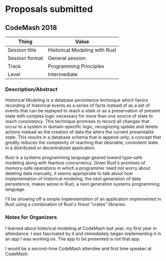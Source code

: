 # Proposals submitted

## CodeMash 2018

|Thing | Value |
|------|-------|
|Session title  |Historical Modeling with Rust
|Session format |General session
|Track|Programming Principles|
|Level|Intermediate|

### Description/Abstract

Historical Modeling is a database persistence technique which favors recording of historical events as a series of facts instead of as a set of events that can be replayed to reach a state or as a preservation of present state with complex logic necessary for more than one source of state to reach consistency. This technique promises to record all changes that occur to a system in domain-specific logic, recognizing update and delete actions instead as the creation of data the alters the current presentable state. This results in a database schema that is append-only, a concept that greatly reduces the complexity of reaching that desirable, consistent state in a distributed or decentralized application.

Rust is a systems programming language geared toward type-safe modeling along with fearless concurrency. Given Rust's promises of memory-safe operations in which a programmer need not worry about deleting data manually, it seems appropriate to talk about how implementation of historical modeling, the next generation of data persistence, makes sense in Rust, a next generation systems programming language.

I'll be showing off a simple implementation of an application implemented in Rust using a combination of Rust's finest "crates" libraries.

### Notes for Organizers

I learned about historical modeling at CodeMash last year, my first year in attendance. I was fascinated by it and immediately began implementing it in an app I was working on. The app to be presented is not that app.

I would be a second-time CodeMash attendee and first time speaker at CodeMash.
